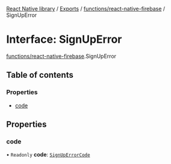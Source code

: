 [React Native library](../index.md) / [Exports](../modules.md) / [functions/react-native-firebase](../modules/functions_react_native_firebase.md) / SignUpError

# Interface: SignUpError

[functions/react-native-firebase](../modules/functions_react_native_firebase.md).SignUpError

## Table of contents

### Properties

- [code](functions_react_native_firebase.SignUpError.md#code)

## Properties

### code

• `Readonly` **code**: [`SignUpErrorCode`](../enums/functions_react_native_firebase.SignUpErrorCode.md)
